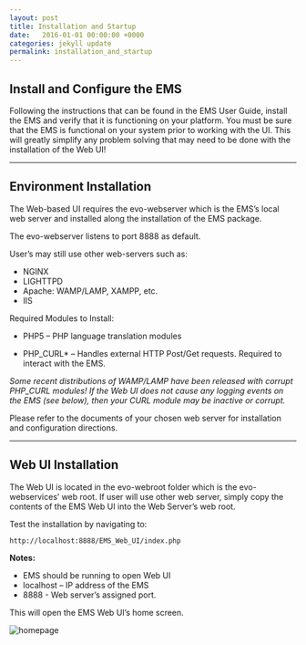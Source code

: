 ```yaml
---
layout: post
title: Installation and Startup
date:   2016-01-01 00:00:00 +0000
categories: jekyll update
permalink: installation_and_startup
---
```


## Install and Configure the EMS

Following the instructions that can be found in the EMS User Guide, install the EMS and verify that it is functioning on your platform. You must be sure that the EMS is functional on your system prior to working with the UI. This will greatly simplify any problem solving that may need to be done with the installation of the Web UI!

------



## Environment Installation

The Web-based UI requires the evo-webserver which is the EMS’s local web server and installed along the installation of the EMS package.

The evo-webserver listens to port 8888 as default.

User’s may still use other web-servers such as:

- NGINX
- LIGHTTPD
- Apache: WAMP/LAMP, XAMPP, etc.
- IIS



Required Modules to Install:

- PHP5 – PHP language translation modules


- PHP\_CURL\* – Handles external HTTP Post/Get requests. Required to interact with the EMS.

*Some recent distributions of WAMP/LAMP have been released with corrupt PHP\_CURL modules! If the Web UI does not cause any logging events on the EMS (see below), then your CURL module may be inactive or corrupt.*

Please refer to the documents of your chosen web server for installation and configuration directions.

------



## Web UI Installation

The Web UI is located in the evo-webroot folder which is the evo-webservices’ web root. If user will use other web server, simply copy the contents of the EMS Web UI into the Web Server’s web root.

Test the installation by navigating to:

``` 
http://localhost:8888/EMS_Web_UI/index.php
```

**Notes:**

- EMS should be running to open Web UI
- localhost – IP address of the EMS
- 8888 - Web server’s assigned port.

This will open the EMS Web UI’s home screen.

![homepage]({{site.url}}{{site.baseurl}}/assets/homepage.jpg)